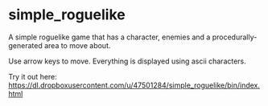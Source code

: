 # simple_roguelike
A simple roguelike game that has a character, enemies and a procedurally-generated area to move about.

Use arrow keys to move.
Everything is displayed using ascii characters.

Try it out here:
https://dl.dropboxusercontent.com/u/47501284/simple_roguelike/bin/index.html
